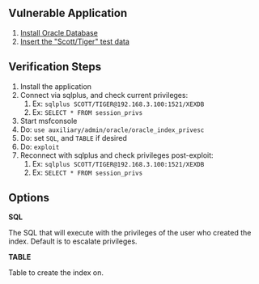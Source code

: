 ## Vulnerable Application

  1. [Install Oracle Database](http://www.oracle.com/technetwork/indexes/downloads/index.html#database)
  2. [Insert the "Scott/Tiger" test data](http://www.orafaq.com/wiki/SCOTT)
  
## Verification Steps

  1. Install the application
  2. Connect via sqlplus, and check current privileges: 
      1. Ex: `sqlplus SCOTT/TIGER@192.168.3.100:1521/XEXDB`
      2. Ex: `SELECT * FROM session_privs`
  2. Start msfconsole
  3. Do: ```use auxiliary/admin/oracle/oracle_index_privesc```
  4. Do: set ```SQL```, and ```TABLE``` if desired
  5. Do: ```exploit```
  6. Reconnect with sqlplus and check privileges post-exploit:
      1. Ex: `sqlplus SCOTT/TIGER@192.168.3.100:1521/XEXDB`
      2. Ex: `SELECT * FROM session_privs`

## Options

  **SQL**

  The SQL that will execute with the privileges of the user who created the index. Default is to escalate privileges.

  **TABLE**

  Table to create the index on.
